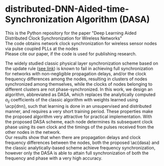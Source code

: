 # distributed-DNN-Aided-time-Synchronization Algorithm (DASA)
This is the Python repository for the paper "Deep Learning Aided Distributed Clock Synchronization for Wireless Networks"\
The code obtains network clock synchronization for wireless sensor nodes via pulse coupled PLLs at the nodes\
Please cite our paper, if the code is used for publishing research.


The widely studied classic physical layer synchronization scheme based on the update rule ([see link](https://ieeexplore.ieee.org/stamp/stamp.jsp?tp=&arnumber=4607217)) is known to fail in achieving full synchronization  for networks with non-negligible  propagation delays, and/or the clock frequency differences among the nodes, resulting in clusters of nodes synchronized among themselves, while the clocks of nodes belonging to different clusters are not phase-synchronized.
In this work, we design an algorithm, abbreviated as DASA, which replaces the analytically computed $a_{ij}$ coefficients  of the classic algorithm 	with weights learned  using \acp{dnn}, such that learning is done  in an  unsupervised and distributed manner, and requires a very short training period. These properties make the proposed algorithm very attractive for practical implementation. With the proposed DASA scheme, each node determines its subsequent clock phase using its own clock and the timings of the pulses received from the other nodes in the network. \
Our results show that when there are propagation delays and clock frequency differences between the nodes, both the proposed \ac{dasa} and the classic analytically-based scheme achieve frequency synchronization, however only the DASA is able to attain full synchronization of both the frequency and phase with a very high  accuracy.
